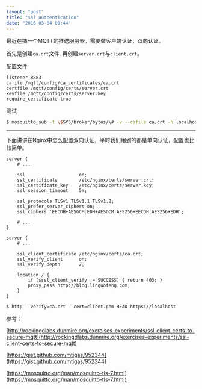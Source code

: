 ```yaml
---
layout: "post"
title: "ssl authentication"
date: "2016-03-04 09:44"
---
```


最近在搞一个MQTT的推送服务器，需要做客户端认证，双向认证。

首先是创建`ca.crt`文件, 再创建`server.crt`与`client.crt`。

配置文件

```
listener 8883
cafile /mqtt/config/ca_certificates/ca.crt
certfile /mqtt/config/certs/server.crt
keyfile /mqtt/config/certs/server.key
require_certificate true
```

测试

```bash
$ mosquitto_sub -t \$SYS/broker/bytes/\# -v --cafile ca.crt -h localhost -p 8883 --cert client.crt --key client.key
```

---

下面讲讲在Nginx中怎么配置双向认证，平时我们用到的都是单向认证，配置也比较简单。

```
server {
    # ...

    ssl                    on;
    ssl_certificate        /etc/nginx/certs/server.crt;
    ssl_certificate_key    /etc/nginx/certs/server.key;
    ssl_session_timeout    5m;

    ssl_protocols TLSv1 TLSv1.1 TLSv1.2;
    ssl_prefer_server_ciphers on;
    ssl_ciphers 'EECDH+AESGCM:EDH+AESGCM:AES256+EECDH:AES256+EDH';

    # ...
}
```

```
server {
    # ...

    ssl_client_certificate /etc/nginx/certs/ca.crt;
    ssl_verify_client      on;
    ssl_verify_depth       2;

    location / {
        if ($ssl_client_verify != SUCCESS) { return 403; }
        proxy_pass http://blog.linguofeng.com;
    }
}
```

```
$ http --verify=ca.crt --cert=client.pem HEAD https://localhost
```

参考：

[http://rockingdlabs.dunmire.org/exercises-experiments/ssl-client-certs-to-secure-mqtt](http://rockingdlabs.dunmire.org/exercises-experiments/ssl-client-certs-to-secure-mqtt)

[https://gist.github.com/mtigas/952344](https://gist.github.com/mtigas/952344)

[https://mosquitto.org/man/mosquitto-tls-7.html](https://mosquitto.org/man/mosquitto-tls-7.html)